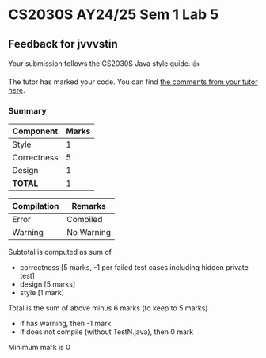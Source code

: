# CS2030S AY24/25 Sem 1 Lab 5
## Feedback for jvvvstin
Your submission follows the CS2030S Java style guide. :+1:

The tutor has marked your code. You can find [the comments from your tutor here](https://www.github.com/nus-cs2030s-2425-s1/ex5-jvvvstin/commit/273ac5669c455475617bf590c856a04508321c4e).
### Summary

| Component | Marks |
|-----------|-------|
| Style | 1 |
| Correctness | 5 |
| Design | 1 |
| **TOTAL** | 1 |

| Compilation | Remarks |
|--------|---------|
| Error | Compiled |
| Warning | No Warning |

Subtotal is computed as sum of
- correctness [5 marks, -1 per failed test cases including hidden private test]
- design [5 marks]
- style [1 mark]

Total is the sum of above minus 6 marks (to keep to 5 marks)
- if has warning, then -1 mark
- if does not compile (without TestN.java), then 0 mark

Minimum mark is 0

